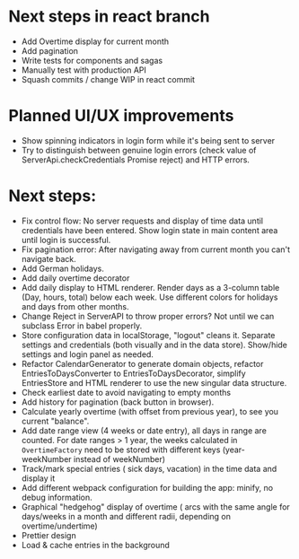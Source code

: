 # Next steps in react branch
- Add Overtime display for current month
- Add pagination
- Write tests for components and sagas
- Manually test with production API 
- Squash commits / change WIP in react commit

# Planned UI/UX improvements
- Show spinning indicators in login form while it's being sent to server
- Try to distinguish between genuine login errors (check value of ServerApi.checkCredentials Promise reject) and HTTP errors.

# Next steps:
- Fix control flow: No server requests and display of time data until credentials have been entered. Show login state in main content area until login is successful.
- Fix pagination error: After navigating away from current month you can't navigate back.
- Add German holidays.
- Add daily overtime decorator
- Add daily display to HTML renderer. Render days as a 3-column table (Day, hours, total) below each week. Use different colors for holidays and days from other months.
- Change Reject in ServerAPI to throw proper errors? Not until we can subclass Error in babel properly.
- Store configuration data in localStorage, "logout" cleans it. Separate settings and credentials (both visually and in the data store). Show/hide settings and login panel as needed.
- Refactor CalendarGenerator to generate domain objects, refactor EntriesToDaysConverter to EntriesToDaysDecorator, simplify EntriesStore and HTML renderer to use the new singular data structure.
- Check earliest date to avoid navigating to empty months
- Add history for pagination (back button in browser).
- Calculate yearly overtime (with offset from previous year), to see you current "balance".
- Add date range view (4 weeks or date entry), all days in range are counted. For date ranges > 1 year, the weeks calculated in `OvertimeFactory` need to be stored with different keys (year-weekNumber instead of weekNumber)
- Track/mark special entries ( sick days, vacation) in the time data and display it
- Add different webpack configuration for building the app: minify, no debug information.
- Graphical "hedgehog" display of overtime ( arcs with the same angle for days/weeks in a month and different radii, depending on overtime/undertime)
- Prettier design
- Load & cache entries in the background
